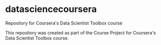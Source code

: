 # datasciencecoursera
Repository for Coursera's Data Scientist Toolbox course

This repository was created as part of the Course Project for Coursera's Data Scientist Toolbox course.
